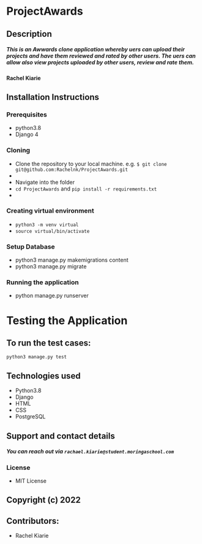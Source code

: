 # ProjectAwards

## Description
##### This is an Awwards clone application whereby uers can upload their projects and have them reviewed and rated by other users. The uers can allow also view projects uploaded by other users, review and rate them.
#### Rachel Kiarie



## Installation Instructions
### Prerequisites
* python3.8
* Django 4

### Cloning

* Clone the repository to your local machine. e.g. 
`$ git clone git@github.com:Rachelnk/ProjectAwards.git`
*
* Navigate into the folder
* `cd ProjectAwards` and `pip install -r requirements.txt`
* 
### Creating virtual environment
* `python3 -m venv virtual`
* `source virtual/bin/activate`

### Setup Database
* python3 manage.py makemigrations content
* python3 manage.py migrate

### Running the application
* python manage.py runserver

# Testing the Application
## To run the test cases:
`python3 manage.py test`


## Technologies used
* Python3.8
* Django
* HTML
* CSS
* PostgreSQL

## Support and contact details
##### You can reach out via `rachael.kiarie@student.moringaschool.com` 
 ### License
 * MIT License
 ## Copyright (c) 2022
 
 ## Contributors:
 * Rachel Kiarie

